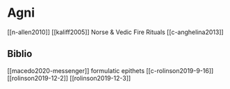 # Agni


[[n-allen2010]]
[[kaliff2005]] Norse & Vedic Fire Rituals
[[c-anghelina2013]]

## Biblio
[[macedo2020-messenger]] formulatic epithets
[[c-rolinson2019-9-16]]
[[rolinson2019-12-2]]
[[rolinson2019-12-3]]